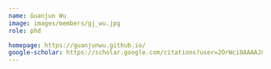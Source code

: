 ```yaml
---
name: Guanjun Wu
image: images/members/gj_wu.jpg
role: phd

homepage: https://guanjunwu.github.io/
google-scholar: https://scholar.google.com/citations?user=2OrWci8AAAAJ&hl=zh-CN
---
```

